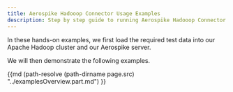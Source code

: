 ```yaml
---
title: Aerospike Hadooop Connector Usage Examples
description: Step by step guide to running Aerospike Hadooop Connector Usage Examples
---
```

In these hands-on examples, we first load the required test data into our Apache Hadoop cluster and our Aerospike server.

We will then demonstrate the following examples.  

{{md  (path-resolve (path-dirname page.src) "../examplesOverview.part.md") }}
